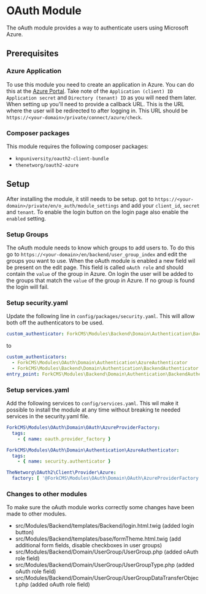 # OAuth Module
The oAuth module provides a way to authenticate users using Microsoft Azure.

## Prerequisites

### Azure Application
To use this module you need to create an application in Azure. You can do this at the [Azure Portal](https://portal.azure.com).
Take note of the `Application (client) ID` `Application secret` and `Directory (tenant) ID` as you will need them later.
When setting up you'll need to provide a callback URL. This is the URL where the user will be redirected to after logging in.
This URL should be `https://<your-domain>/private/connect/azure/check`.

### Composer packages
This module requires the following composer packages:
* `knpuniversity/oauth2-client-bundle`
* `thenetworg/oauth2-azure`

## Setup
After installing the module, it still needs to be setup. got to `https://<your-domain>/private/en/o_auth/module_settings` and add your `client_id`, `secret` and `tenant`.
To enable the login button on the login page also enable the `enabled` setting.

### Setup Groups
The oAuth module needs to know which groups to add users to. To do this go to `https://<your-domain>/en/backend/user_group_index` and edit the groups you want to use.
When the oAuth module is enabled a new field wil be present on the edit page. This field is called `oAuth role` and should contain the `value` of the group in Azure.
On login the user will be added to the groups that match the `value` of the group in Azure.
If no group is found the login will fail.

### Setup security.yaml
Update the following line in `config/packages/security.yaml`. This will allow both off the authenticators to be used.
```yaml
custom_authenticator: ForkCMS\Modules\Backend\Domain\Authentication\BackendAuthenticator
```

to 
```yaml
custom_authenticators:
  - ForkCMS\Modules\OAuth\Domain\Authentication\AzureAuthenticator
  - ForkCMS\Modules\Backend\Domain\Authentication\BackendAuthenticator
entry_point: ForkCMS\Modules\Backend\Domain\Authentication\BackendAuthenticator
```
### Setup services.yaml
Add the following services to `config/services.yaml`. This wil make it possible to install the module at any time without breaking te needed services in the security.yaml file.
```yaml
ForkCMS\Modules\OAuth\Domain\OAuth\AzureProviderFactory:
  tags:
    - { name: oauth.provider_factory }

ForkCMS\Modules\OAuth\Domain\Authentication\AzureAuthenticator:
  tags:
    - { name: security.authenticator }

TheNetworg\OAuth2\Client\Provider\Azure:
  factory: [ '@ForkCMS\Modules\OAuth\Domain\OAuth\AzureProviderFactory', 'create' ]
```

### Changes to other modules
To make sure the oAuth module works correctly some changes have been made to other modules.
* src/Modules/Backend/templates/Backend/login.html.twig (added login button)
* src/Modules/Backend/templates/base/formTheme.html.twig (add additional form fields, disable checkboxes in user groups)
* src/Modules/Backend/Domain/UserGroup/UserGroup.php (added oAuth role field)
* src/Modules/Backend/Domain/UserGroup/UserGroupType.php (added oAuth role field)
* src/Modules/Backend/Domain/UserGroup/UserGroupDataTransferObject.php (added oAuth role field)

